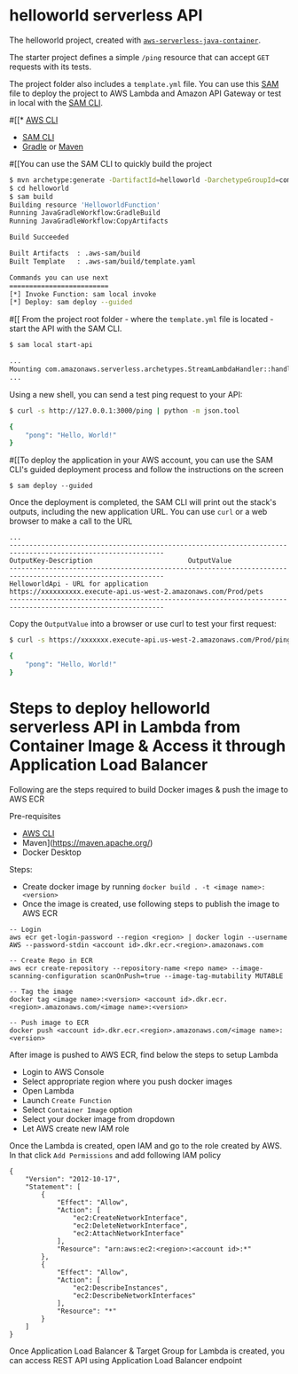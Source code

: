# helloworld serverless API
The helloworld project, created with [`aws-serverless-java-container`](https://github.com/awslabs/aws-serverless-java-container).

The starter project defines a simple `/ping` resource that can accept `GET` requests with its tests.

The project folder also includes a `template.yml` file. You can use this [SAM](https://github.com/awslabs/serverless-application-model) file to deploy the project to AWS Lambda and Amazon API Gateway or test in local with the [SAM CLI](https://github.com/awslabs/aws-sam-cli). 

#[[* [AWS CLI](https://aws.amazon.com/cli/)
* [SAM CLI](https://github.com/awslabs/aws-sam-cli)
* [Gradle](https://gradle.org/) or [Maven](https://maven.apache.org/)

#[[You can use the SAM CLI to quickly build the project
```bash
$ mvn archetype:generate -DartifactId=helloworld -DarchetypeGroupId=com.amazonaws.serverless.archetypes -DarchetypeArtifactId=aws-serverless-jersey-archetype -DarchetypeVersion=1.8.2 -DgroupId=com.example -Dversion=0.0.1-SNAPSHOT -Dinteractive=false
$ cd helloworld
$ sam build
Building resource 'HelloworldFunction'
Running JavaGradleWorkflow:GradleBuild
Running JavaGradleWorkflow:CopyArtifacts

Build Succeeded

Built Artifacts  : .aws-sam/build
Built Template   : .aws-sam/build/template.yaml

Commands you can use next
=========================
[*] Invoke Function: sam local invoke
[*] Deploy: sam deploy --guided
```

#[[
From the project root folder - where the `template.yml` file is located - start the API with the SAM CLI.

```bash
$ sam local start-api

...
Mounting com.amazonaws.serverless.archetypes.StreamLambdaHandler::handleRequest (java8) at http://127.0.0.1:3000/{proxy+} [OPTIONS GET HEAD POST PUT DELETE PATCH]
...
```

Using a new shell, you can send a test ping request to your API:

```bash
$ curl -s http://127.0.0.1:3000/ping | python -m json.tool

{
    "pong": "Hello, World!"
}
``` 

#[[To deploy the application in your AWS account, you can use the SAM CLI's guided deployment process and follow the instructions on the screen

```
$ sam deploy --guided
```

Once the deployment is completed, the SAM CLI will print out the stack's outputs, including the new application URL. You can use `curl` or a web browser to make a call to the URL

```
...
-------------------------------------------------------------------------------------------------------------
OutputKey-Description                        OutputValue
-------------------------------------------------------------------------------------------------------------
HelloworldApi - URL for application            https://xxxxxxxxxx.execute-api.us-west-2.amazonaws.com/Prod/pets
-------------------------------------------------------------------------------------------------------------
```

Copy the `OutputValue` into a browser or use curl to test your first request:

```bash
$ curl -s https://xxxxxxx.execute-api.us-west-2.amazonaws.com/Prod/ping | python -m json.tool

{
    "pong": "Hello, World!"
}
```

# Steps to deploy helloworld serverless API in Lambda from Container Image & Access it through Application Load Balancer

Following are the steps required to build Docker images & push the image to AWS ECR 

Pre-requisites

* [AWS CLI](https://aws.amazon.com/cli/)
* Maven](https://maven.apache.org/)
* Docker Desktop

Steps:

- Create docker image by running `docker build . -t <image name>:<version>`
- Once the image is created, use following steps to publish the image to AWS ECR

```
-- Login
aws ecr get-login-password --region <region> | docker login --username AWS --password-stdin <account id>.dkr.ecr.<region>.amazonaws.com

-- Create Repo in ECR
aws ecr create-repository --repository-name <repo name> --image-scanning-configuration scanOnPush=true --image-tag-mutability MUTABLE

-- Tag the image
docker tag <image name>:<version> <account id>.dkr.ecr.<region>.amazonaws.com/<image name>:<version>

-- Push image to ECR
docker push <account id>.dkr.ecr.<region>.amazonaws.com/<image name>:<version>
```

After image is pushed to AWS ECR, find below the steps to setup Lambda 

- Login to AWS Console
- Select appropriate region where you push docker images
- Open Lambda
- Launch `Create Function`
- Select `Container Image` option
- Select your docker image from dropdown
- Let AWS create new IAM role

Once the Lambda is created, open IAM and go to the role created by AWS. In that click `Add Permissions` and add following IAM policy

```
{
    "Version": "2012-10-17",
    "Statement": [
        {
            "Effect": "Allow",
            "Action": [
                "ec2:CreateNetworkInterface",
                "ec2:DeleteNetworkInterface",
                "ec2:AttachNetworkInterface"
            ],
            "Resource": "arn:aws:ec2:<region>:<account id>:*"
        },
        {
            "Effect": "Allow",
            "Action": [
                "ec2:DescribeInstances",
                "ec2:DescribeNetworkInterfaces"
            ],
            "Resource": "*"
        }
    ]
}
```

Once Application Load Balancer & Target Group for Lambda is created, you can access REST API using Application Load Balancer endpoint
